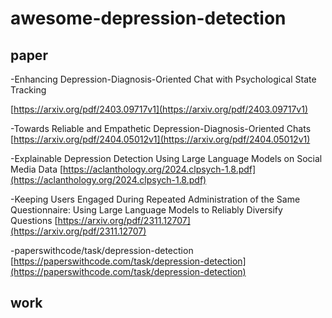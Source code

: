 # awesome-depression-detection
## paper
-Enhancing Depression-Diagnosis-Oriented Chat with Psychological State Tracking  

[https://arxiv.org/pdf/2403.09717v1](https://arxiv.org/pdf/2403.09717v1)

-Towards Reliable and Empathetic Depression-Diagnosis-Oriented Chats  
[https://arxiv.org/pdf/2404.05012v1](https://arxiv.org/pdf/2404.05012v1)

-Explainable Depression Detection Using Large Language Models on Social Media Data
[https://aclanthology.org/2024.clpsych-1.8.pdf](https://aclanthology.org/2024.clpsych-1.8.pdf)

-Keeping Users Engaged During Repeated Administration of the Same Questionnaire: Using Large Language Models to Reliably Diversify Questions
[https://arxiv.org/pdf/2311.12707](https://arxiv.org/pdf/2311.12707)

-paperswithcode/task/depression-detection
[https://paperswithcode.com/task/depression-detection](https://paperswithcode.com/task/depression-detection)

## work
